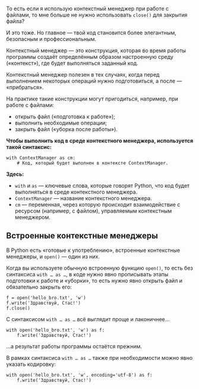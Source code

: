 
То есть если я использую контекстный менеджер при работе с файлами, то мне больше не нужно использовать `close()` для закрытия файла?

И это тоже. Но главное — твой код становится более элегантным, безопасным и профессиональным.


Контекстный менеджер — это конструкция, которая во время работы программы создаёт определённым образом настроенную среду («контекст»), где будет выполняться заданный код.

Контекстный менеджер полезен в тех случаях, когда перед выполнением некоторых операций нужно подготовиться, а после — «прибраться».

На практике такие конструкции могут пригодиться, например, при работе с файлами:

- открыть файл («подготовка к работе»);
- выполнить необходимые операции;
- закрыть файл («уборка после работы»).

**Чтобы выполнить код в среде контекстного менеджера, используется такой синтаксис:**


```
with ContextManager as cm:
    # Код, который будет выполнен в контексте ContextManager. 
```


**Здесь:**

- `with` и `as` — ключевые слова, которые говорят Python, что код будет выполняться в среде контекстного менеджера.
- `ContextManager` — название контекстного менеджера.
- `cm` — переменная, через которую происходит взаимодействие с ресурсом (например, с файлом), управляемым контекстным менеджером.


## Встроенные контекстные менеджеры

В Python есть «готовые к употреблению», встроенные контекстные менеджеры, и `open()` — один из них.

Когда вы используете обычную встроенную функцию `open()`, то есть без синтаксиса `with … as …`, в коде нужно явно прописывать этапы подготовки к работе и «уборки», то есть нужно явно открыть файл и обязательно закрыть его:



```
f = open('hello_bro.txt', 'w')
f.write('Здравствуй, Стас!')
f.close() 
```

С синтаксисом `with … as …` всё выглядит проще и лаконичнее…


```
with open('hello_bro.txt', 'w') as f:
    f.write('Здравствуй, Стас!') 
```

…а результат работы программы остаётся прежним.

В рамках синтаксиса `with … as …` также при необходимости можно явно указать кодировку:


```
with open('hello_bro.txt', 'w', encoding='utf-8') as f:
    f.write('Здравствуй, Стас!') 
```


